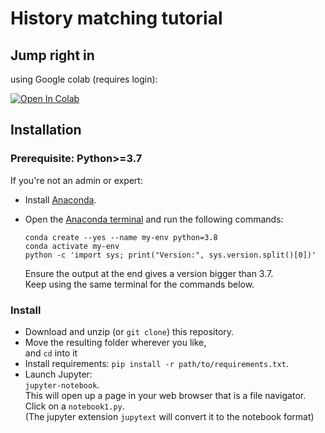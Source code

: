 # History matching tutorial

## Jump right in
using Google colab (requires login):

[![Open In Colab](https://colab.research.google.com/assets/colab-badge.svg)](http://colab.research.google.com/github/patricknraanes/HistoryMatching/blob/Colab)

## Installation

### Prerequisite: Python>=3.7

If you're not an admin or expert:  

- Install [Anaconda](https://www.anaconda.com/download).
- Open the [Anaconda terminal](https://docs.conda.io/projects/conda/en/latest/user-guide/getting-started.html#starting-conda)
  and run the following commands:

      conda create --yes --name my-env python=3.8
      conda activate my-env
      python -c 'import sys; print("Version:", sys.version.split()[0])'

  Ensure the output at the end gives a version bigger than 3.7.  
  Keep using the same terminal for the commands below. 

### Install

- Download and unzip (or `git clone`) this repository.
- Move the resulting folder wherever you like,  
  and `cd` into it
- Install requirements:
  `pip install -r path/to/requirements.txt`.
- Launch Jupyter:  
  `jupyter-notebook`.  
  This will open up a page in your web browser that is a file navigator.  
  Click on a `notebook1.py`.  
  (The jupyter extension `jupytext` will convert it to the notebook format)
